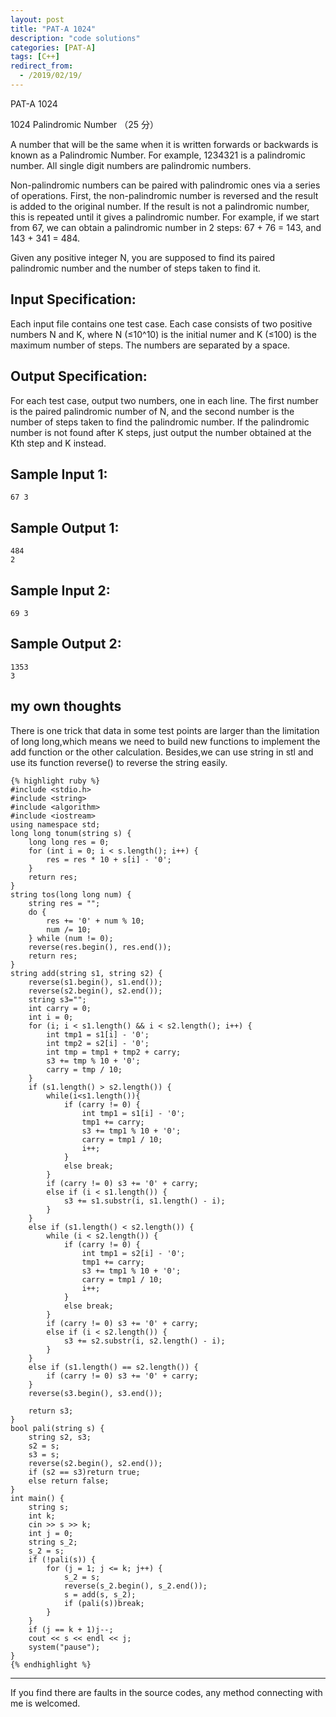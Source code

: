 ```yaml
---
layout: post
title: "PAT-A 1024"
description: "code solutions"
categories: [PAT-A]
tags: [C++]
redirect_from:
  - /2019/02/19/
---
```

PAT-A 1024

1024 Palindromic Number （25 分）

A number that will be the same when it is written forwards or backwards is known as a Palindromic Number. For example, 1234321 is a palindromic number. All single digit numbers are palindromic numbers.

Non-palindromic numbers can be paired with palindromic ones via a series of operations. First, the non-palindromic number is reversed and the result is added to the original number. If the result is not a palindromic number, this is repeated until it gives a palindromic number. For example, if we start from 67, we can obtain a palindromic number in 2 steps: 67 + 76 = 143, and 143 + 341 = 484.

Given any positive integer N, you are supposed to find its paired palindromic number and the number of steps taken to find it.

## Input Specification:

Each input file contains one test case. Each case consists of two positive numbers N and K, where N (≤10^10) is the initial numer and K (≤100) is the maximum number of steps. The numbers are separated by a space.
    
## Output Specification:

For each test case, output two numbers, one in each line. The first number is the paired palindromic number of N, and the second number is the number of steps taken to find the palindromic number. If the palindromic number is not found after K steps, just output the number obtained at the Kth step and K instead.

## Sample Input 1:

    67 3
    
## Sample Output 1:
    
    484
    2
    
## Sample Input 2:

    69 3

## Sample Output 2:

    1353
    3
   
## my own thoughts
 
There is one trick that data in some test points are larger than the limitation of long long,which means we need to build new functions to implement the add function or the other calculation.
Besides,we can use string in stl and use its function reverse() to reverse the string easily.
  
    {% highlight ruby %}
    #include <stdio.h>
	#include <string>
	#include <algorithm>
	#include <iostream>
	using namespace std;
	long long tonum(string s) {
		long long res = 0;
		for (int i = 0; i < s.length(); i++) {
			res = res * 10 + s[i] - '0';
		}
		return res;
	}
	string tos(long long num) {
		string res = "";
		do {
			res += '0' + num % 10;
			num /= 10;
		} while (num != 0);
		reverse(res.begin(), res.end());
		return res;
	}
	string add(string s1, string s2) {
		reverse(s1.begin(), s1.end());
		reverse(s2.begin(), s2.end());
		string s3="";
		int carry = 0;
		int i = 0;
		for (i; i < s1.length() && i < s2.length(); i++) {
			int tmp1 = s1[i] - '0';
			int tmp2 = s2[i] - '0';
			int tmp = tmp1 + tmp2 + carry;
			s3 += tmp % 10 + '0';
			carry = tmp / 10;
		}
		if (s1.length() > s2.length()) {
			while(i<s1.length()){
				if (carry != 0) {
					int tmp1 = s1[i] - '0';
					tmp1 += carry;
					s3 += tmp1 % 10 + '0';
					carry = tmp1 / 10;
					i++;
				}
				else break;
			}
			if (carry != 0) s3 += '0' + carry;
			else if (i < s1.length()) {
				s3 += s1.substr(i, s1.length() - i);
			}
		}
		else if (s1.length() < s2.length()) {
			while (i < s2.length()) {
				if (carry != 0) {
					int tmp1 = s2[i] - '0';
					tmp1 += carry;
					s3 += tmp1 % 10 + '0';
					carry = tmp1 / 10;
					i++;
				}
				else break;
			}
			if (carry != 0) s3 += '0' + carry;
			else if (i < s2.length()) {
				s3 += s2.substr(i, s2.length() - i);
			}
		}
		else if (s1.length() == s2.length()) {
			if (carry != 0) s3 += '0' + carry;
		}
		reverse(s3.begin(), s3.end());

		return s3;
	}
	bool pali(string s) {
		string s2, s3;
		s2 = s;
		s3 = s;
		reverse(s2.begin(), s2.end());
		if (s2 == s3)return true;
		else return false;
	}
	int main() {
		string s;
		int k;
		cin >> s >> k;
		int j = 0;
		string s_2;
		s_2 = s;
		if (!pali(s)) {
			for (j = 1; j <= k; j++) {
				s_2 = s;
				reverse(s_2.begin(), s_2.end());
				s = add(s, s_2);
				if (pali(s))break;
			}
		}
		if (j == k + 1)j--;
		cout << s << endl << j;
		system("pause");
	}
	{% endhighlight %}

---
  If you find there are faults in the source codes, any method connecting with me is welcomed.
